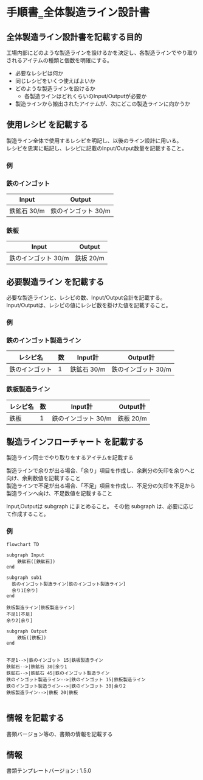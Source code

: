 # 手順書‗全体製造ライン設計書

## 全体製造ライン設計書を記載する目的
工場内部にどのような製造ラインを設けるかを決定し、各製造ラインでやり取りされるアイテムの種類と個数を明確にする。
- 必要なレシピは何か
- 同じレシピをいくつ使えばよいか
- どのような製造ラインを設けるか
  - 各製造ラインはどれくらいのInput/Outputが必要か
- 製造ラインから搬出されたアイテムが、次にどこの製造ラインに向かうか

## 使用レシピ を記載する
製造ライン全体で使用するレシピを明記し、以後のライン設計に用いる。  
レシピを忠実に転記し、レシピに記載のInput/Output数量を記載すること。

### 例
### 鉄のインゴット
|Input|Output|
|---|---|
|鉄鉱石 30/m|鉄のインゴット 30/m|
### 鉄板
|Input|Output|
|---|---|
|鉄のインゴット 30/m|鉄板 20/m|

## 必要製造ライン を記載する
必要な製造ラインと、レシピの数、Input/Output合計を記載する。  
Input/Outputは、レシピの値にレシピ数を掛けた値を記載すること。

### 例
### 鉄のインゴット製造ライン
|レシピ名|数|Input計|Output計|
|---|---|---|---|
|鉄のインゴット|1|鉄鉱石 30/m|鉄のインゴット 30/m|
### 鉄板製造ライン
|レシピ名|数|Input計|Output計|
|---|---|---|---|
|鉄板|1|鉄のインゴット 30/m|鉄板 20/m|

## 製造ラインフローチャート を記載する
製造ライン同士でやり取りをするアイテムを記載する  

製造ラインで余りが出る場合、「余り」項目を作成し、余剰分の矢印を余りへと向け、余剰数値を記載すること  
製造ラインで不足が出る場合、「不足」項目を作成し、不足分の矢印を不足から製造ラインへ向け、不足数値を記載すること  

Input,Outputは subgraph にまとめること。
その他 subgraph は、必要に応じて作成すること。  

### 例
```mermaid
flowchart TD

subgraph Input
    鉄鉱石([鉄鉱石])
end

subgraph sub1
  鉄のインゴット製造ライン[鉄のインゴット製造ライン]
  余り1[余り]  
end

鉄板製造ライン[鉄板製造ライン] 
不足1[不足]
余り2[余り]

subgraph Output
    鉄板([鉄板])
end


不足1-->|鉄のインゴット 15|鉄板製造ライン
鉄鉱石-->|鉄鉱石 30|余り1
鉄鉱石-->|鉄鉱石 45|鉄のインゴット製造ライン
鉄のインゴット製造ライン-->|鉄のインゴット 15|鉄板製造ライン
鉄のインゴット製造ライン-->|鉄のインゴット 30|余り2
鉄板製造ライン-->|鉄板 20|鉄板


```

## 情報 を記載する
書類バージョン等の、書類の情報を記載する

## 情報
書類テンプレートバージョン : 1.5.0
